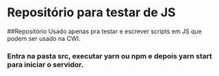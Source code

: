 # Repositório para testar de JS

##Repositório Usado apenas pra testar e escrever scripts em JS que podem ser usado na CWI.

### Entra na pasta src, executar yarn ou npm e depois yarn start para iniciar o servidor.

